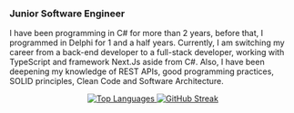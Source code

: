 ### Junior Software Engineer

I have been programming in C# for more than 2 years, before that, I programmed in Delphi for 1 and a half years. Currently, I am switching my career from a back-end developer to a full-stack developer, working with TypeScript and framework Next.Js aside from C#. Also, I have been deepening my knowledge of REST APIs, good programming practices, SOLID principles, Clean Code and Software Architecture.

<p align="center">
  <a href="https://github.com/larissabianchi" align="left">
    <img src="https://github-readme-stats.vercel.app/api/top-langs/?username=larissabianchi&layout=compact&theme=dark" alt="Top Languages" />
  </a>
  <a href="https://git.io/streak-stats">
    <img src="https://github-readme-streak-stats.herokuapp.com?user=larissabianchi&theme=dark&card_height=170" alt="GitHub Streak" />
  </a>
</p>




